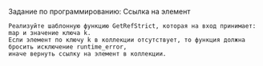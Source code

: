 Задание по программированию: Ссылка на элемент

	Реализуйте шаблонную функцию GetRefStrict, которая на вход принимает: map и значение ключа k. 
	Если элемент по ключу k в коллекции отсутствует, то функция должна бросить исключение runtime_error, 
	иначе вернуть ссылку на элемент в коллекции.